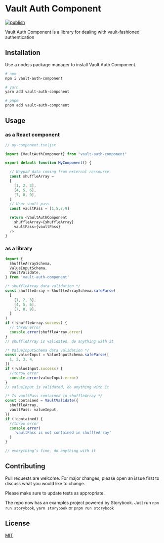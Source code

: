 # Vault Auth Component

[![publish](https://github.com/jerome-bienaime/vaultauth/actions/workflows/npm-publish.yml/badge.svg)](https://github.com/jerome-bienaime/vaultauth/actions/workflows/npm-publish.yml)

Vault Auth Component is a library for dealing with
vault-fashioned authentication

## Installation

Use a nodejs package manager to install Vault Auth Component.

```bash
# npm
npm i vault-auth-component

# yarn
yarn add vault-auth-component

# pnpm
pnpm add vault-auth-component
```

## Usage

### as a React component

```typescript
// my-component.tsx|jsx

import {VaultAuthComponent} from "vault-auth-component"

export default function MyComponent() {

  // Keypad data coming from external ressource
  const shuffleArray =
  [
    [1, 2, 3],
    [4, 5, 6],
    [7, 8, 9],
  ]
  // User vault pass
  const vaultPass = [1,5,7,9]

  return <VaultAuthComponent
    shuffleArray={shuffleArray}
    vaultPass={vaultPass}
  />
}

```

### as a library

```typescript
import {
  ShuffleArraySchema,
  ValueInputSchema,
  VaultValidate,
} from 'vault-auth-component'

/* shuffleArray data validation */
const shuffleArray = ShuffleArraySchema.safeParse(
  [
    [1, 2, 3],
    [4, 5, 6],
    [7, 8, 9],
  ]
)
if (!shuffleArray.success) {
  // throw error
  console.error(shuffleArray.error)
}
// shuffleArray is validated, do anything with it

/* ValueInputSchema data validation */
const valueInput = ValueInputSchema.safeParse([
  1, 2, 3, 4,
])
if (!valueInput.success) {
  //throw error
  console.error(valueInput.error)
}
// valueInput is validated, do anything with it

/* Is vaultPass contained in shuffleArray */
const contained = VaultValidate({
  shuffleArray,
  vaultPass: valueInput,
})
if (!contained) {
  //throw error
  console.error(
    'vaultPass is not contained in shuffleArray'
  )
}

// everything’s fine, do anything with it
```

## Contributing

Pull requests are welcome. For major changes, please open an issue first
to discuss what you would like to change.

Please make sure to update tests as appropriate.

The repo now has an examples project powered by Storybook. Just run `npm run storybook`, `yarn storybook` or `pnpm run storybook`

## License

[MIT](https://choosealicense.com/licenses/mit/)
